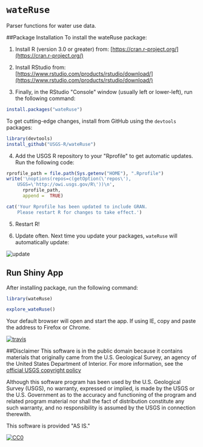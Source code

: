 `wateRuse`
=============
Parser functions for water use data.


##Package Installation
To install the wateRuse package:

1. Install R (version 3.0 or greater) from: [https://cran.r-project.org/](https://cran.r-project.org/)

2. Install RStudio from: [https://www.rstudio.com/products/rstudio/download/](https://www.rstudio.com/products/rstudio/download/)

3. Finally, in the RStudio "Console" window (usually left or lower-left), run the following command:

  ```r
  install.packages("wateRuse")
  ```
  
  To get cutting-edge changes, install from GitHub using the `devtools` packages:
  
  ```r
  library(devtools)
  install_github("USGS-R/wateRuse")
  ```

4. Add the USGS R repository to your "Rprofile" to get automatic updates. Run the following code:
  
  ```r
  rprofile_path = file.path(Sys.getenv("HOME"), ".Rprofile")
  write('\noptions(repos=c(getOption(\'repos\'), 
      USGS=\'http://owi.usgs.gov/R\'))\n',
        rprofile_path, 
        append =  TRUE)
  
  cat('Your Rprofile has been updated to include GRAN.
      Please restart R for changes to take effect.')
  ```

5. Restart R!

6. Update often. Next time you update your packages, `wateRuse` will automatically update:

![update]("https://raw.githubusercontent.com/USGS-R/wateRuse/master/images/update.png")


## Run Shiny App

After installing package, run the following command:

```r
library(wateRuse)

explore_wateRuse()

```

Your default browser will open and start the app. If using IE, copy and paste the address to Firefox or Chrome.


 [![travis](https://travis-ci.org/USGS-R/wateRuse.svg?branch=master)](https://travis-ci.org/USGS-R/wateRuse)

##Disclaimer
This software is in the public domain because it contains materials that originally came from the U.S. Geological Survey, an agency of the United States Department of Interior. For more information, see the [official USGS copyright policy](http://www.usgs.gov/visual-id/credit_usgs.html#copyright/ "official USGS copyright policy")

Although this software program has been used by the U.S. Geological Survey (USGS), no warranty, expressed or implied, is made by the USGS or the U.S. Government as to the accuracy and functioning of the program and related program material nor shall the fact of distribution constitute any such warranty, and no responsibility is assumed by the USGS in connection therewith.

This software is provided "AS IS."

 [
    ![CC0](http://i.creativecommons.org/p/zero/1.0/88x31.png)
  ](http://creativecommons.org/publicdomain/zero/1.0/)
